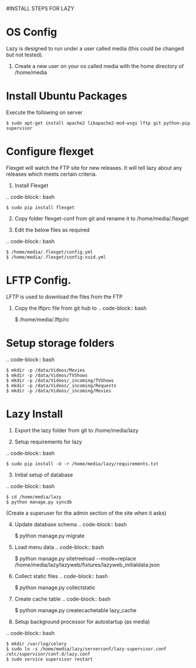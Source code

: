 #INSTALL STEPS FOR LAZY

OS Config
=====
Lazy is designed to run under a user called media (this could be changed but not tested).

1. Create a new user on your os called media with the home directory of /home/media


Install Ubuntu Packages
=====
Execute the following on server


	$ sudo apt-get install apache2 libapache2-mod-wsgi lftp git python-pip supervisor

Configure flexget
=====
Flexget will watch the FTP site for new releases. It will tell lazy about any releases which meets certain criteria.

1. Install Flexget

.. code-block:: bash

	$ sudo pip install flexget

2. Copy folder flexget-conf from git and rename it to /home/media/.flexget

3. Edit the below files as required

.. code-block:: bash

	$ /home/media/.flexget/config.yml
	$ /home/media/.flexget/config-xvid.yml

	
LFTP Config. 
=====
LFTP is used to download the files from the FTP

1. Copy the lftprc file from git hub to 
.. code-block:: bash

	$ /home/media/.lftp/rc

Setup storage folders
=====
.. code-block:: bash

	$ mkdir -p /data/Videos/Movies
	$ mkdir -p /data/Videos/TVShows
	$ mkdir -p /data/Videos/_incoming/TVShows
	$ mkdir -p /data/Videos/_incoming/Requests
	$ mkdir -p /data/Videos/_incoming/Movies


Lazy Install
=====
1. Export the lazy folder from git to /home/media/lazy

2. Setup requirements for lazy

.. code-block:: bash

	$ sudo pip install -U -r /home/media/lazy/requirements.txt

3. Initial setup of database

.. code-block:: bash

	$ cd /home/media/lazy
	$ python manage.py syncdb
	
(Create a superuser for the admin section of the site when it asks)

4. Update database schema
.. code-block:: bash

	$ python manage.py migrate

5. Load menu data
.. code-block:: bash

	$ python manage.py sitetreeload --mode=replace /home/media/lazy/lazyweb/fixtures/lazyweb_initialdata.json

5. Collect static files
.. code-block:: bash

	$ python manage.py collectstatic

6. Create cache table
.. code-block:: bash

	$ python manage.py createcachetable lazy_cache

7. Setup background processor for autostartup (as media)

.. code-block:: bash

	$ mkdir /var/log/celery
	$ sudo ln -s /home/media/lazy/serverconf/lazy-supervisor.conf /etc/supervisor/conf.d/lazy.conf 
	$ sudo service supervisor restart



